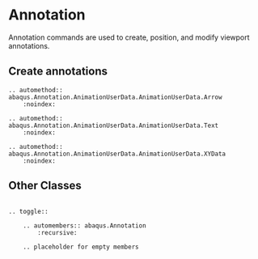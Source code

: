 # Annotation

Annotation commands are used to create, position, and modify viewport annotations.

## Create annotations

```{eval-rst}
.. automethod:: abaqus.Annotation.AnimationUserData.AnimationUserData.Arrow
    :noindex:
```

```{eval-rst}
.. automethod:: abaqus.Annotation.AnimationUserData.AnimationUserData.Text
    :noindex:
```

```{eval-rst}
.. automethod:: abaqus.Annotation.AnimationUserData.AnimationUserData.XYData
    :noindex:
```

## Other Classes

```{eval-rst}

.. toggle::

    .. automembers:: abaqus.Annotation
        :recursive:

    .. placeholder for empty members
```
